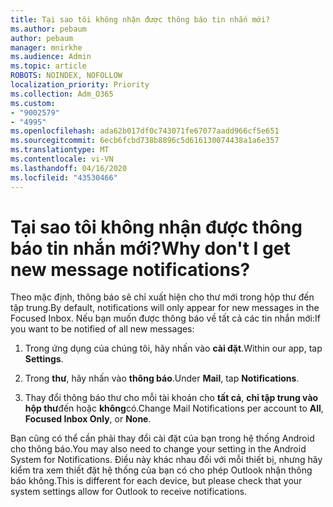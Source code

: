 ```yaml
---
title: Tại sao tôi không nhận được thông báo tin nhắn mới?
ms.author: pebaum
author: pebaum
manager: mnirkhe
ms.audience: Admin
ms.topic: article
ROBOTS: NOINDEX, NOFOLLOW
localization_priority: Priority
ms.collection: Adm_O365
ms.custom:
- "9002579"
- "4995"
ms.openlocfilehash: ada62b017df0c743071fe67077aadd966cf5e651
ms.sourcegitcommit: 6ecb6fcbd738b8896c5d616130074438a1a6e357
ms.translationtype: MT
ms.contentlocale: vi-VN
ms.lasthandoff: 04/16/2020
ms.locfileid: "43530466"
---
```

# <a name="why-dont-i-get-new-message-notifications"></a><span data-ttu-id="0f726-102">Tại sao tôi không nhận được thông báo tin nhắn mới?</span><span class="sxs-lookup"><span data-stu-id="0f726-102">Why don't I get new message notifications?</span></span>

<span data-ttu-id="0f726-103">Theo mặc định, thông báo sẽ chỉ xuất hiện cho thư mới trong hộp thư đến tập trung.</span><span class="sxs-lookup"><span data-stu-id="0f726-103">By default, notifications will only appear for new messages in the Focused Inbox.</span></span> <span data-ttu-id="0f726-104">Nếu bạn muốn được thông báo về tất cả các tin nhắn mới:</span><span class="sxs-lookup"><span data-stu-id="0f726-104">If you want to be notified of all new messages:</span></span>

1. <span data-ttu-id="0f726-105">Trong ứng dụng của chúng tôi, hãy nhấn vào **cài đặt**.</span><span class="sxs-lookup"><span data-stu-id="0f726-105">Within our app, tap **Settings**.</span></span>

2. <span data-ttu-id="0f726-106">Trong **thư**, hãy nhấn vào **thông báo**.</span><span class="sxs-lookup"><span data-stu-id="0f726-106">Under **Mail**, tap **Notifications**.</span></span>

3. <span data-ttu-id="0f726-107">Thay đổi thông báo thư cho mỗi tài khoản cho **tất cả**, **chỉ tập trung vào hộp thư**đến hoặc **không**có.</span><span class="sxs-lookup"><span data-stu-id="0f726-107">Change Mail Notifications per account to **All**, **Focused Inbox Only**, or **None**.</span></span>

<span data-ttu-id="0f726-108">Bạn cũng có thể cần phải thay đổi cài đặt của bạn trong hệ thống Android cho thông báo.</span><span class="sxs-lookup"><span data-stu-id="0f726-108">You may also need to change your setting in the Android System for Notifications.</span></span> <span data-ttu-id="0f726-109">Điều này khác nhau đối với mỗi thiết bị, nhưng hãy kiểm tra xem thiết đặt hệ thống của bạn có cho phép Outlook nhận thông báo không.</span><span class="sxs-lookup"><span data-stu-id="0f726-109">This is different for each device, but please check that your system settings allow for Outlook to receive notifications.</span></span>
